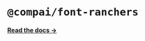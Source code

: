 # `@compai/font-ranchers`

[**Read the docs &rarr;**](https://components.ai/docs/typefaces/ranchers)
